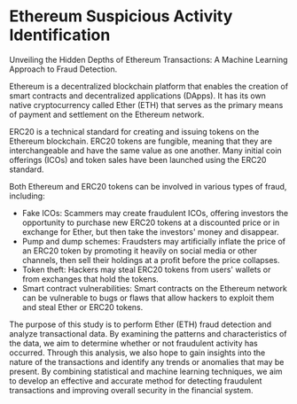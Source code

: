 # Ethereum Suspicious Activity Identification
 Unveiling the Hidden Depths of Ethereum Transactions: A Machine Learning Approach to Fraud Detection.
 
Ethereum is a decentralized blockchain platform that enables the creation of smart contracts and decentralized applications (DApps). It has its own native cryptocurrency called Ether (ETH) that serves as the primary means of payment and settlement on the Ethereum network.

ERC20 is a technical standard for creating and issuing tokens on the Ethereum blockchain. ERC20 tokens are fungible, meaning that they are interchangeable and have the same value as one another. Many initial coin offerings (ICOs) and token sales have been launched using the ERC20 standard.

Both Ethereum and ERC20 tokens can be involved in various types of fraud, including:
- Fake ICOs: Scammers may create fraudulent ICOs, offering investors the opportunity to purchase new ERC20 tokens at a discounted price or in exchange for Ether, but then take the investors' money and disappear.
- Pump and dump schemes: Fraudsters may artificially inflate the price of an ERC20 token by promoting it heavily on social media or other channels, then sell their holdings at a profit before the price collapses.
- Token theft: Hackers may steal ERC20 tokens from users' wallets or from exchanges that hold the tokens.
- Smart contract vulnerabilities: Smart contracts on the Ethereum network can be vulnerable to bugs or flaws that allow hackers to exploit them and steal Ether or ERC20 tokens.

The purpose of this study is to perform Ether (ETH) fraud detection and analyze transactional data. By examining the patterns and characteristics of the data, we aim to determine whether or not fraudulent activity has occurred. Through this analysis, we also hope to gain insights into the nature of the transactions and identify any trends or anomalies that may be present. By combining statistical and machine learning techniques, we aim to develop an effective and accurate method for detecting fraudulent transactions and improving overall security in the financial system.
